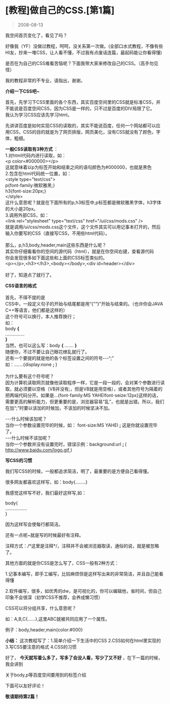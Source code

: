 # [教程]做自己的CSS.[第1篇] 

> 2008-08-13

<div class="pcs-article-content_ptkaiapt4bxy_baiduscarticle" id="detailArticleContent_ptkaiapt4bxy_baiduscarticle">
 <p>
  我空间首页变化了，看见了吗？
 </p>
 <p>
  好像我（YF）没做过教程，呵呵，没关系第一次做。(全部口水式教程，不像有些HI友，抄来一堆CSS，让人看不懂，不过我有点废话连篇，最起码能让你看得懂)
 </p>
 <p>
  是否在为自己的CSS难看苦恼呢？下面我带大家来修改自己的CSS。（高手勿见怪）
 </p>
 <p>
  我的教程非常的不专业，请指出，谢谢。
 </p>
 <p>
  <strong>
   介绍一下CSS吧~
  </strong>
 </p>
 <p>
  首先，先学习下CSS里面的各个东西，其实百度空间里的CSS就是标准CSS，并不能说是百度空间CSS，因为CSS是一样的，只不过是百度的DIV局限了它。
  <br/>
  我认为学习CSS应该先学习html。
 </p>
 <p>
  先讲讲百度是如何实现CSS的读取的，其实不能说百度，任何一个网站都可以应用CSS，CSS的目的就是为了网页排版，网页美化，没有CSS就没有了颜色，字体，粗细。
 </p>
 <p>
  <strong>
   一般CSS读取有3种方式
  </strong>
  ：
  <br/>
  1.对html代码内进行读取，如：
  <br/>
  &lt;p color=#000000&gt;&lt;/p&gt;
  <br/>
  这就意味着以p为标签开始和结束之间的语句颜色为#000000，也就是黑色
  <br/>
  2.包含在html代码统一位置，如：
  <br/>
  &lt;style type="text/css"&gt;
  <br/>
  p{font-family:微软雅黑;}
  <br/>
  h3{font-size:20px;}
  <br/>
  &lt;/style&gt;
  <br/>
  这什么意思呢？就是在下面所有的p,h3标签中,p标签都是微软雅黑字体，h3字体的大小是20px。
  <br/>
  3.调用外部CSS，如：
  <br/>
  &lt;link rel="stylesheet" type="text/css" href="/ui/css/mods.css" /&gt;
  <br/>
  就是调用/ui/css/mods.css这个文件，这个文件其实可以用记事本打开的，然后输入你要写的CSS（直接写CSS，不用些html代码）。
  <br/>
  <br/>
  那么，p,h3,body,header,main这些东西是什么呢？
  <br/>
  其实你仔细看看你的空间的源代码（html），就是在你空间右键，查看源代码
  <br/>
  你会发现很多如下面这些和上面的CSS标签类似的。
  <br/>
  &lt;p&gt;&lt;/p&gt;,&lt;h3&gt;&lt;/h3&gt;,&lt;body&gt;&lt;/body&gt;,&lt;div id=header&gt;&lt;/div&gt;
  <br/>
  <br/>
  好了，知道点了就行了。
 </p>
 <p>
  <strong>
   CSS语言的格式
  </strong>
  <br/>
  <br/>
  首先，不得不提的是
  <br/>
  CSS中，一段定义句子的开始与结尾都是用“{”“}”开始与结束的。（也许你会JAVA C++等语言，他们都是这样的）
  <br/>
  这个符号可以换行，本人推荐换行；
  <br/>
  如：
  <br/>
  body
  <strong>
   {
   <br/>
  </strong>
  ...............
  <br/>
  <strong>
   }
   <br/>
  </strong>
  当然，也可以这么写：body
  <strong>
   {
  </strong>
  .......
  <strong>
   }
  </strong>
  <br/>
  随便你，不过不要让自己眼花缭乱就行了。
  <br/>
  还有一个要提的就是他的各个标签设置之间的符号---“;”
  <br/>
  如：.......{display:none
  <strong>
   ;
  </strong>
  }
  <br/>
  <br/>
  为什么要有这个符号呢？
  <br/>
  因为计算机读取网页就像他读取程序一样，它是一段一段的，会对某个参数进行读取，就必须要以空格（VB并没有;，但是VB就是用空格），或者其他符号为隔着的把两端代码分开。如果是...{font-family:MS YAHEIfont-seize:12px}这样的话，需要更高的解析能力，但更重要的是，浏览器容易“乱”，也就是出错。所以，我们在加“;”时要以该加的时候加，不该加的时候坚决不加。
 </p>
 <p>
  ---什么时候该加呢？
  <br/>
  当你一个参数设置完毕的时候，如： font-size:MS YAHEI
  <strong>
   ;
  </strong>
  这是你就设置完毕了。
  <br/>
  ---什么时候不该加呢？
  <br/>
  当你一个参数并没有设置完时，错误示例：background:url
  <strong>
   ;
  </strong>
  (
  <a href="http://www.baidu.com/logo.gif">
   http://www.baidu.com/logo.gif
  </a>
  )
 </p>
 <p>
  <strong>
   写CSS的习惯
  </strong>
 </p>
 <p>
  我们写CSS的时候，一般都追求简洁，明了，最重要的是方便自己看得懂。
 </p>
 <p>
  很多网友都喜欢这样写，如：body{........}
 </p>
 <p>
  我感觉这样写不好，我们最好这样写,如：
 </p>
 <p>
  body{
  <br/>
  .................
  <br/>
  }
 </p>
 <p>
  因为这样写会使每行都简洁。
 </p>
 <p>
  还有一点呢~就是写的时候最好有注释。
 </p>
 <p>
  注释方式：/*这里是注释*/，注释并不会被浏览器取读，通俗的说，就是被忽略了。
 </p>
 <p>
  其他方面的就是你CSS是怎么写了，CSS一般有2种方式：
 </p>
 <p>
  1.记事本编写，即手工编写，比较麻烦但是这样写出来的非常简洁，并且自己能看得懂
 </p>
 <p>
  2.软件编写，很多，如优秀的dw，是可视化的，你可以编辑他，省时间，但自己印象不会很深（初学CSS不推荐，会养成懒习惯）
 </p>
 <p>
  CSS可以将分组共享，什么意思呢？
 </p>
 <p>
  如：A,B,C{......},这里ABC就被共同应用了一个属性。
 </p>
 <p>
  例子：body,header,main{color:#000}
 </p>
 <p>
  <strong>
   小结：
  </strong>
  这次教程写了：1.简单介绍一下生活中的CSS 2.CSS如何在html里实现的 3.写CSS要注意的格式 4.CSS的习惯
 </p>
 <p>
  好了，
  <strong>
   今天就写着么多了，写多了会没人看，写少了又不好
  </strong>
  ，在下一篇的时候，我会讲到
 </p>
 <p>
  关于body,p等百度空间要用到的标签介绍
 </p>
 <p>
  下面可以友好评论！
 </p>
 <p>
  <strong>
   敬请期待第2篇！
  </strong>
 </p>
</div>


